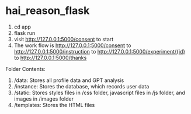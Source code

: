 # hai_reason_flask

1. cd app
2. flask run
3. visit http://127.0.0.1:5000/consent to start
4. The work flow is http://127.0.0.1:5000/consent to http://127.0.0.1:5000/instruction to http://127.0.0.1:5000/experiment/{id} to http://127.0.0.1:5000/thanks

Folder Contents:
1. /data: Stores all profile data and GPT analysis
2. /instance: Stores the database, which records user data
3. /static: Stores styles files in /css folder, javascript files in /js folder, and images in /images folder
4. /templates: Stores the HTML files
